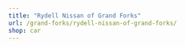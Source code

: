 ```yaml
---
title: "Rydell Nissan of Grand Forks"
url: /grand-forks/rydell-nissan-of-grand-forks/
shop: car
---
```

